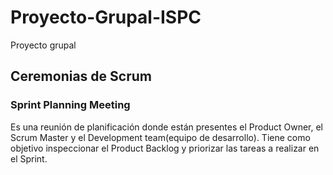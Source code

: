 # Proyecto-Grupal-ISPC
Proyecto grupal
## Ceremonias de Scrum
### Sprint Planning Meeting 
Es una reunión de planificación donde están presentes el Product Owner, el Scrum Master y el Development team(equipo de desarrollo). Tiene como objetivo inspeccionar el Product Backlog y priorizar las tareas a realizar en el Sprint.
